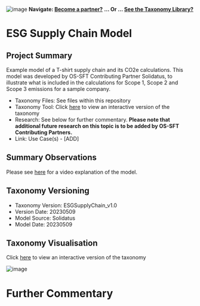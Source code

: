 ![image](https://user-images.githubusercontent.com/112073913/188821900-0c411acf-fbdd-4163-adc9-3ba4e2be78df.png)
**Navigate: [Become a partner?](https://github.com/OS-SFT/06-COLLABORATORS-PARTNERS)**
**... Or ... [See the Taxonomy Library?](https://github.com/orgs/OS-SFT/projects/2)**

# ESG Supply Chain Model

## Project Summary

Example model of a T-shirt supply chain and its CO2e calculations. This model was developed by OS-SFT Contributing Partner Solidatus, to illustrate what is included in the calculations for Scope 1, Scope 2 and Scope 3 emissions for a sample company.
- Taxonomy Files: See files within this repository
- Taxonomy Tool: Click [here](https://os-sft.solidatus.com/viewer/share/OFPzF3NNNJRuSvojLN0PiKAXSTiAhwDH) to view an interactive version of the taxonomy
- Research: See below for further commentary. **Please note that additional future research on this topic is to be added by OS-SFT Contributing Partners.**
- Link: Use Case(s) - [ADD]

## Summary Observations
Please see [here](https://vimeo.com/user188894913/esg-carbon-emissions) for a video explanation of the model.

## Taxonomy Versioning

- Taxonomy Version: ESGSupplyChain_v1.0
- Version Date: 20230509
- Model Source: Solidatus
- Model Date: 20230509

## Taxonomy Visualisation

Click [here](https://os-sft.solidatus.com/viewer/share/OFPzF3NNNJRuSvojLN0PiKAXSTiAhwDH) to view an interactive version of the taxonomy

![image](https://github.com/OS-SFT/Taxonomy-Mappings-Library/assets/112079442/c0934d15-832f-4edb-885e-7bf70401703c)

# Further Commentary



